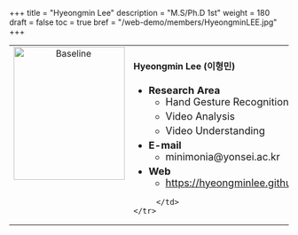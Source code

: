 +++
title = "Hyeongmin Lee"
description = "M.S/Ph.D 1st"
weight = 180
draft = false
toc = true
bref = "/web-demo/members/HyeongminLEE.jpg"
+++
<table>
    <tr>
       <td width="280" align="center" valign="top">
          <img alt="Baseline" width="200px" height="240" src="/web-demo/members/HyeongminLEE.jpg">
       </td>
       <td>
            <h4>Hyeongmin Lee (이형민)</h4>
            <ul class="member_info">
                <li style="font-size: 18px"><b>Research Area</b>
                    <ul class="interest">
                        <li style="margin-bottom: 5px">Hand Gesture Recognition</li>
                        <li style="margin-bottom: 5px">Video Analysis</li>
                        <li style="margin-bottom: 5px">Video Understanding</li>
                    </ul>
                </li>
                <li style="font-size: 18px"><b>E-mail</b>
                    <ul>
                        <li style="margin-bottom: 5px">minimonia@yonsei.ac.kr</li>
                    </ul>
                </li>
                <li style="font-size: 18px"><b>Web</b>
                    <ul>
                        <li><a href="https://hyeongminlee.github.io/">https://hyeongminlee.github.io</a></li>
                    </ul>
                </li>
            </ul>
            
         </td>
    </tr>
</table>